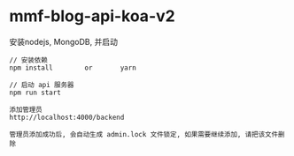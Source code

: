 # mmf-blog-api-koa-v2

安装nodejs, MongoDB, 并启动
```
// 安装依赖
npm install        or       yarn

// 启动 api 服务器
npm run start

添加管理员
http://localhost:4000/backend

管理员添加成功后, 会自动生成 admin.lock 文件锁定, 如果需要继续添加, 请把该文件删除
